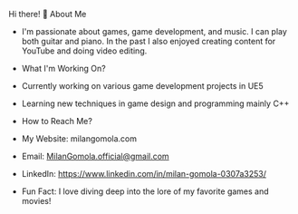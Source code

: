 Hi there! 👋
About Me
- I'm passionate about games, game development, and music. I can play both guitar and piano. In the past I also enjoyed creating content for YouTube and doing video editing.

- What I'm Working On?
- Currently working on various game development projects in UE5
- Learning new techniques in game design and programming mainly C++

- How to Reach Me?
- My Website: milangomola.com
- Email: MilanGomola.official@gmail.com
- LinkedIn: https://www.linkedin.com/in/milan-gomola-0307a3253/
- Fun Fact: I love diving deep into the lore of my favorite games and movies!
